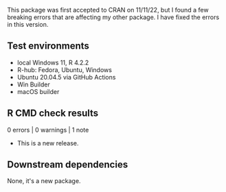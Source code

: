 This package was first accepted to CRAN on 11/11/22,
but I found a few breaking errors that are affecting my other package.
I have fixed the errors in this version.

## Test environments

- local Windows 11, R 4.2.2
- R-hub: Fedora, Ubuntu, Windows
- Ubuntu 20.04.5 via GitHub Actions
- Win Builder
- macOS builder

## R CMD check results

0 errors | 0 warnings | 1 note

* This is a new release.

## Downstream dependencies

None, it's a new package.
